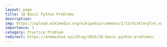 ```yaml
---
layout: page
title: 10 Basic Python Problems
description: 
img: https://upload.wikimedia.org/wikipedia/commons/1/13/Scatterplot_with_simple_line_regression.png
importance: 1
category: Practice Problem
redirect: https://anmmashud.xyz/blog/2025/10-basic-python-problems/
---
```

